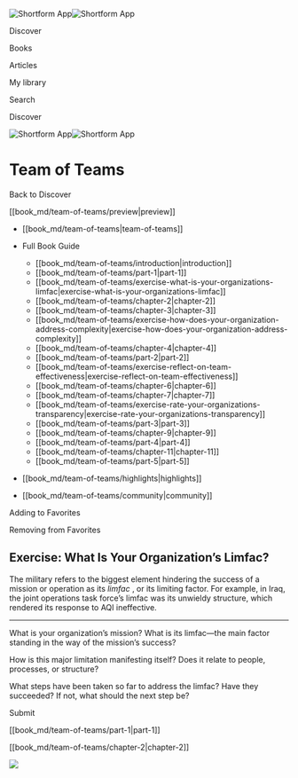 ![Shortform App](/img/logo.36a2399e.svg)![Shortform App](/img/logo-dark.70c1b072.svg)

Discover

Books

Articles

My library

Search

Discover

![Shortform App](/img/logo.36a2399e.svg)![Shortform App](/img/logo-dark.70c1b072.svg)

# Team of Teams

Back to Discover

[[book_md/team-of-teams/preview|preview]]

  * [[book_md/team-of-teams|team-of-teams]]
  * Full Book Guide

    * [[book_md/team-of-teams/introduction|introduction]]
    * [[book_md/team-of-teams/part-1|part-1]]
    * [[book_md/team-of-teams/exercise-what-is-your-organizations-limfac|exercise-what-is-your-organizations-limfac]]
    * [[book_md/team-of-teams/chapter-2|chapter-2]]
    * [[book_md/team-of-teams/chapter-3|chapter-3]]
    * [[book_md/team-of-teams/exercise-how-does-your-organization-address-complexity|exercise-how-does-your-organization-address-complexity]]
    * [[book_md/team-of-teams/chapter-4|chapter-4]]
    * [[book_md/team-of-teams/part-2|part-2]]
    * [[book_md/team-of-teams/exercise-reflect-on-team-effectiveness|exercise-reflect-on-team-effectiveness]]
    * [[book_md/team-of-teams/chapter-6|chapter-6]]
    * [[book_md/team-of-teams/chapter-7|chapter-7]]
    * [[book_md/team-of-teams/exercise-rate-your-organizations-transparency|exercise-rate-your-organizations-transparency]]
    * [[book_md/team-of-teams/part-3|part-3]]
    * [[book_md/team-of-teams/chapter-9|chapter-9]]
    * [[book_md/team-of-teams/part-4|part-4]]
    * [[book_md/team-of-teams/chapter-11|chapter-11]]
    * [[book_md/team-of-teams/part-5|part-5]]
  * [[book_md/team-of-teams/highlights|highlights]]
  * [[book_md/team-of-teams/community|community]]



Adding to Favorites 

Removing from Favorites 

## Exercise: What Is Your Organization’s Limfac?

The military refers to the biggest element hindering the success of a mission or operation as its _limfac_ , or its limiting factor. For example, in Iraq, the joint operations task force’s limfac was its unwieldy structure, which rendered its response to AQI ineffective.

* * *

What is your organization’s mission? What is its limfac—the main factor standing in the way of the mission’s success?

How is this major limitation manifesting itself? Does it relate to people, processes, or structure?

What steps have been taken so far to address the limfac? Have they succeeded? If not, what should the next step be?

Submit 

[[book_md/team-of-teams/part-1|part-1]]

[[book_md/team-of-teams/chapter-2|chapter-2]]

![](https://bat.bing.com/action/0?ti=56018282&Ver=2&mid=4bf1fada-12fb-41ab-9f26-6456b73e0e51&sid=f30c5e70639211ee87d33f0876d93783&vid=f30c9700639211eeb3a75d830392c94f&vids=0&msclkid=N&pi=0&lg=en-US&sw=800&sh=600&sc=24&nwd=1&tl=Shortform%20%7C%20Team%20of%20Teams&p=https%3A%2F%2Fwww.shortform.com%2Fapp%2Fbook%2Fteam-of-teams%2Fexercise-what-is-your-organizations-limfac&r=&lt=503&evt=pageLoad&sv=1&rn=721874)
